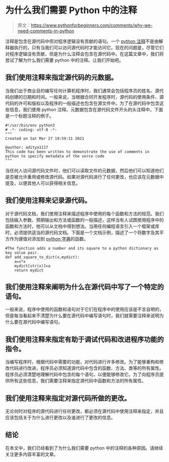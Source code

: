# 为什么我们需要 Python 中的注释

> 原文：<https://www.pythonforbeginners.com/comments/why-we-need-comments-in-python>

注释是包含在源代码中但对程序逻辑没有贡献的语句。一个 [python 注释](https://www.pythonforbeginners.com/comments/comments-in-python)不是由解释器执行的，只有当我们可以访问源代码时才能访问它。现在的问题是，尽管它们对程序逻辑没有贡献，但是为什么注释会包含在源代码中。在这篇文章中，我们将尝试了解为什么我们需要 python 中的注释。让我们开始吧。

## 我们使用注释来指定源代码的元数据。

当我们出于商业目的编写任何计算机程序时，我们通常会包括程序员的姓名、源代码创建的日期和时间。一般来说，当根据合同开发程序时，源代码的使用条件、源代码的许可和版权以及程序的一般描述也包含在源文件中。为了在源代码中包含这些信息，我们使用 python 注释。元数据包含在源代码文件开头的头注释中。下面是一个标题注释的例子。

```
#!/usr/bin/env python3
# -*- coding: utf-8 -*-
"""
Created on Sat Mar 27 19:59:11 2021

@author: aditya1117
This code has been written to demonstrate the use of comments in python to specify metadata of the sorce code
""" 
```

当任何人访问源代码文件时，他们可以读取文件的元数据，然后他们可以知道他们是否被允许重用或修改源代码。如果对源代码进行了任何更改，也应该在元数据中提及，以便其他人可以获得相关信息。

## 我们使用注释来记录源代码。

对于源代码文档，我们使用注释来描述程序中使用的每个函数和方法的规范。我们包括输入参数、预期输出和方法或函数的一般描述，这样当有人试图使用程序中的函数和方法时，他可以从文档中得到想法。当用任何编程语言引入一个框架或库时，必须提供适当的源代码文档。下面是一个文档示例，描述了一个将数字及其平方作为键值对添加到 [python 字典](https://www.pythonforbeginners.com/dictionary/how-to-use-dictionaries-in-python/)的函数。

```
#The function adds a number and its square to a python dictionary as key value pair.
def add_square_to_dict(x,mydict):
    a=x*x
    mydict[str(x)]=a
    return mydict 
```

## 我们使用注释来阐明为什么在源代码中写了一个特定的语句。

一般来说，程序中使用的函数和语句对于它们在程序中的使用应该是不言自明的，但是每当看起来不清楚为什么要在源代码中编写语句时，我们就需要注释来说明为什么要在源代码中编写语句。

## 我们使用注释来指定有助于调试代码和改进程序功能的指令。

当编写程序时，根据代码中需要的功能，对代码进行许多修改。为了能够重构和修改代码进行改进，程序员必须知道源代码中包含的函数、方法、类等的所有属性。程序员必须清楚地理解代码中包含的每个语句，以便能够修改它。为了向程序员提供所有这些信息，我们需要注释来指定源代码中函数和方法的所有属性。

## 我们使用注释来指定对源代码所做的更改。

无论何时对程序的源代码进行任何更改，都必须在源代码中使用注释来指定，并且应该包括关于为什么进行更改以及谁进行了更改的信息。

## 结论

在本文中，我们已经看到了为什么我们需要 python 中的注释的各种原因。请继续关注更多内容丰富的文章。